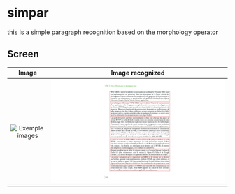 # simpar
this is a simple paragraph recognition based on the morphology operator


## Screen
Image                  |  Image recognized
:-------------------------:|:-------------------------:
![Exemple images](./data/image/simple_a26.jpg)  |  ![Exemple images](./image4_paragrap_recognitive.jpg)
